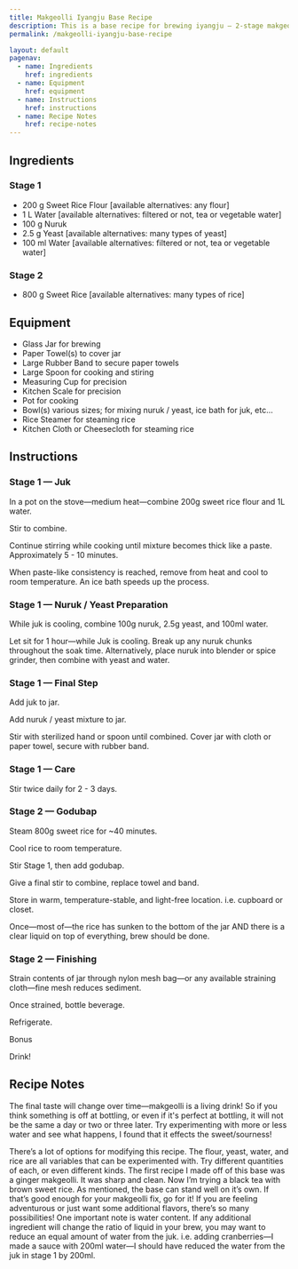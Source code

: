 ```yaml
---
title: Makgeolli Iyangju Base Recipe
description: This is a base recipe for brewing iyangju — 2-stage makgeolli. You can swap out ingredients as you wish or even adjust the measures if you like, but following this closely will result in a makgeolli that I have found to be quite decent.
permalink: /makgeolli-iyangju-base-recipe

layout: default
pagenav:
  - name: Ingredients
    href: ingredients
  - name: Equipment
    href: equipment
  - name: Instructions
    href: instructions
  - name: Recipe Notes
    href: recipe-notes
---
```


## Ingredients

### Stage 1

* 200 g Sweet Rice Flour [available alternatives: any flour]
* 1 L Water [available alternatives: filtered or not, tea or vegetable water]
* 100 g Nuruk
* 2.5 g Yeast [available alternatives: many types of yeast]
* 100 ml Water [available alternatives: filtered or not, tea or vegetable water]

### Stage 2

* 800 g Sweet Rice [available alternatives: many types of rice]

## Equipment

* Glass Jar for brewing
* Paper Towel(s) to cover jar
* Large Rubber Band to secure paper towels
* Large Spoon for cooking and stiring
* Measuring Cup for precision
* Kitchen Scale for precision
* Pot for cooking
* Bowl(s) various sizes; for mixing nuruk / yeast, ice bath for juk, etc…
* Rice Steamer for steaming rice
* Kitchen Cloth or Cheesecloth for steaming rice

## Instructions

### Stage 1 — Juk

In a pot on the stove—medium heat—combine 200g sweet rice flour and 1L water.

Stir to combine.

Continue stirring while cooking until mixture becomes thick like a paste. Approximately 5 - 10 minutes.

When paste-like consistency is reached, remove from heat and cool to room temperature. An ice bath speeds up the process.

### Stage 1 — Nuruk / Yeast Preparation

While juk is cooling, combine 100g nuruk, 2.5g yeast, and 100ml water.

Let sit for 1 hour—while Juk is cooling. Break up any nuruk chunks throughout the soak time. Alternatively, place nuruk into blender or spice grinder, then combine with yeast and water.

### Stage 1 — Final Step

Add juk to jar.

Add nuruk / yeast mixture to jar.

Stir with sterilized hand or spoon until combined.
Cover jar with cloth or paper towel, secure with rubber band.

### Stage 1 — Care

Stir twice daily for 2 - 3 days.

### Stage 2 — Godubap

Steam 800g sweet rice for ~40 minutes.

Cool rice to room temperature.

Stir Stage 1, then add godubap.

Give a final stir to combine, replace towel and band.

Store in warm, temperature-stable, and light-free location. i.e. cupboard or closet.

Once—most of—the rice has sunken to the bottom of the jar AND there is a clear liquid on top of everything, brew should be done.

### Stage 2 — Finishing

Strain contents of jar through nylon mesh bag—or any available straining cloth—fine mesh reduces sediment.

Once strained, bottle beverage.

Refrigerate.

Bonus

Drink!

## Recipe Notes

The final taste will change over time—makgeolli is a living drink! So if you think something is off at bottling, or even if it's perfect at bottling, it will not be the same a day or two or three later. Try experimenting with more or less water and see what happens, I found that it effects the sweet/sourness!

There’s a lot of options for modifying this recipe. The flour, yeast, water, and rice are all variables that can be experimented with. Try different quantities of each, or even different kinds. The first recipe I made off of this base was a ginger makgeolli. It was sharp and clean. Now I’m trying a black tea with brown sweet rice. As mentioned, the base can stand well on it’s own. If that’s good enough for your makgeolli fix, go for it! If you are feeling adventurous or just want some additional flavors, there’s so many possibilities! One important note is water content. If any additional ingredient will change the ratio of liquid in your brew, you may want to reduce an equal amount of water from the juk. i.e. adding cranberries—I made a sauce with 200ml water—I should have reduced the water from the juk in stage 1 by 200ml.